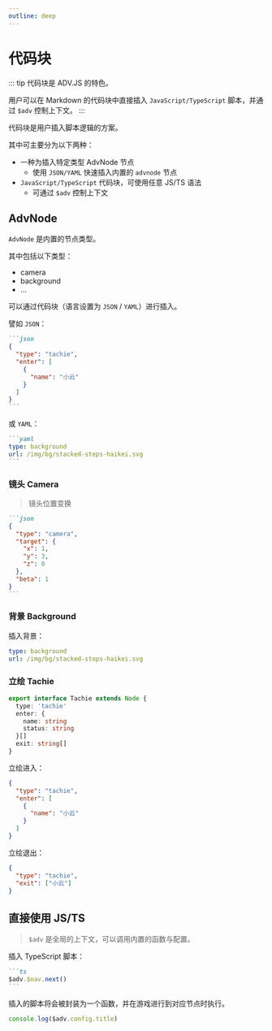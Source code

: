 ```yaml
---
outline: deep
---
```


# 代码块

::: tip
代码块是 ADV.JS 的特色。

用户可以在 Markdown 的代码块中直接插入 `JavaScript/TypeScript` 脚本，并通过 `$adv` 控制上下文。
:::

代码块是用户插入脚本逻辑的方案。

其中可主要分为以下两种：

- 一种为插入特定类型 AdvNode 节点
  - 使用 `JSON/YAML` 快速插入内置的 `advnode` 节点
- `JavaScript/TypeScript` 代码块，可使用任意 JS/TS 语法
  - 可通过 `$adv` 控制上下文

## AdvNode

`AdvNode` 是内置的节点类型。

其中包括以下类型：

- camera
- background
- ...

可以通过代码块（语言设置为 `JSON` / `YAML`）进行插入。

譬如 `JSON`：

````md
```json
{
  "type": "tachie",
  "enter": [
    {
      "name": "小云"
    }
  ]
}
```
````

或 `YAML`：

````md
```yaml
type: background
url: /img/bg/stacked-steps-haikei.svg
```
````

### 镜头 Camera

> 镜头位置变换

````md
```json
{
  "type": "camera",
  "target": {
    "x": 1,
    "y": 3,
    "z": 0
  },
  "beta": 1
}
```
````

### 背景 Background

插入背景：

```yaml
type: background
url: /img/bg/stacked-steps-haikei.svg
```

### 立绘 Tachie

```ts
export interface Tachie extends Node {
  type: 'tachie'
  enter: {
    name: string
    status: string
  }[]
  exit: string[]
}
```

立绘进入：

```json
{
  "type": "tachie",
  "enter": [
    {
      "name": "小云"
    }
  ]
}
```

立绘退出：

```json
{
  "type": "tachie",
  "exit": ["小云"]
}
```

## 直接使用 JS/TS

> `$adv` 是全局的上下文，可以调用内置的函数与配置。

插入 TypeScript 脚本：

````md
```ts
$adv.$nav.next()
```
````

插入的脚本将会被封装为一个函数，并在游戏进行到对应节点时执行。

```ts
console.log($adv.config.title)
```
